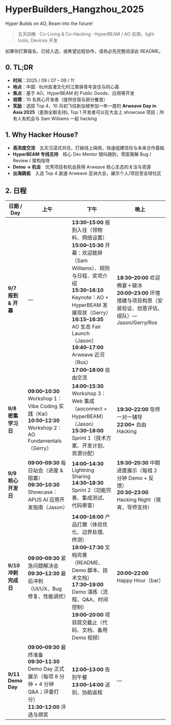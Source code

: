 # HyperBuilders_Hangzhou_2025

Hyper Builds on AO, Beam into the future!
> 五天四晚 · Co-Living & Co-Hacking · HyperBEAM / AO 应用，light tools, Devices 开发
> 
如果你打算报名、已经入选，或希望远程协作，请务必先完整阅读此 README。

## 0. TL;DR

- **时间**：2025 / 09 / 07 – 09 / 11
- **地点**：中国 · 杭州良渚文化村江南驿青年良住与同心荟
- **焦点**：基于 AO，HyperBEAM 的 Public Goods、应用等开发
- **规模**：10 名核心开发者（提供住宿与部分餐食）
- **奖励**：选拔 Top 4，10 月初飞往新加坡参加一年一度的 **Arweave Day in Asia 2025**（差旅全额支持), Top 1 开发者可以在大会上 showcase 项目；所有人有机会与 Sam Williams 一起 hacking

## 1. Why Hacker House?

- **高浓度交流** 五天沉浸式共住，打破线上隔阂，快速组建信任与未来合作基础
- **HyperBEAM 专线支持** 核心 Dev Mentor 随叫随到，零距离解 Bug / Review / 架构指导
- **Demo → 机会** 优秀项目有机会获得 Arweave 核心生态的关注与资源
- **出海跳板** 入选 Top 4 直通 Arweave 亚洲大会，展示个人/项目至全球社区

## 2. 日程

| 日期 / Day | 上午 | 下午 | 晚上 |
|---|---|---|---|
| **9/7 <br> 报到 & 开幕** | — | **13:30–15:00** 报到入住（领物料、网络设置）<br>**15:00–15:30** 开幕：欢迎致辞（Sam Williams）、规则与日程、奖项介绍<br>**15:30–16:10** Keynote：AO + HyperBEAM 发展现状（Gerry）<br>**16:15–16:35** AO 生态 Fair Launch（Jason）<br>**16:40–17:00** Arweave 近况（Ros）<br>**17:00–18:00** 自由交流 | **18:30–20:00** 欢迎晚宴＋破冰<br>**20:00–23:00** 环境搭建与项目构思（安装验证、创意评估、组队）— Jason/Gerry/Ros |
| **9/8 <br> 密集学习日** | **09:00–10:30** Workshop 1：Vibe Coding 实践（Kai）<br>**10:50–12:30** Workshop 2：AO Fundamentals（Gerry） | **14:00–15:30** Workshop 3：Web 集成（aoconnect + HyperBEAM）（Jason）<br>**15:30–18:00** Sprint 1（技术方案、开发计划、资源分配） | **19:30–22:00** 导师一对一辅导<br>**22:00+** 自由 Hacking |
| **9/9 <br> 核心开发日** | **09:00–09:30** 每日站会（进度 & 阻塞）<br>**09:30–10:30** Showcase：APUS AI 应用开发指南（Jason） | **14:00–14:30** Lightning Sharing<br>**14:30–18:30** Sprint 2（功能完善、集成测试、代码审查） | **19:30–20:30** 中期进度展示（每组 2 分钟 Demo + 反馈）<br>**20:30–23:00** Hacking Night（夜宵，导师支持） |
| **9/10 <br> 冲刺完成日** | **09:00–09:30** 紧急问题解决会<br>**09:30–12:30** 最后冲刺（UI/UX、Bug 修复、性能调优） | **14:00–16:00** 产品打磨（体验优化、边界处理、终测）<br>**16:00–17:30** 文档完善（README、Demo 脚本、技术文档）<br>**17:30–19:00** Demo 演练（流程、Q&A、时间控制）<br>**19:00–20:00** 项目提交截止（代码、文档、备用 Demo 视频） | **20:00–22:00** Happy Hour（bar） |
| **9/11 <br> Demo Day** | **09:00–09:30** 最终准备<br>**09:30–11:30** Demo Day 正式展示（每项 8 分钟 + 4 分钟 Q&A；评委打分）<br>**11:30–12:00** 评选与颁奖 | **12:00–13:00** 告别午餐<br>**13:00–14:00** 送别，协助返程 | — |
